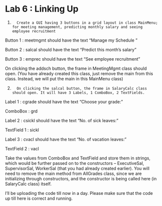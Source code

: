# Lab 6 : Linking Up

1.       Create a GUI having 3 buttons in a grid layout in class MainMenu; for meeting management, predicting monthly salary and seeing employee recruitment

Button 1 : meetmgmt should have the text “Manage my Schedule ”

Button 2 : salcal should have the text “Predict this month’s salary”

Button 3 : emprec should have the text “See employee recruitment”

 

On clicking the addsch button, the frame in MeetingMgmt class should open. (You have already created this class, just remove the main from this class. Instead, we will put the main in this MainMenu class)

 

2.       On clicking the salcal button, the frame in SalaryCalc class should open. It will have 3 Labels, 1 ComboBox, 2 TextFields.

 

Label 1 : cgrade should have the text “Choose your grade:”

ComboBox  : grd

Label 2 : csickl should have the text “No. of sick leaves:”

TextField 1 : sickl

Label 3 : cvacl should have the text “No. of vacation leaves:”

TextField 2 : vacl

 

Take the values from ComboBox and TextField and store them in strings, which would be further passed on to the constructors – ExecutiveSal, SupervisorSal, WorkerSal (that you had already created earlier). You will need to remove the main method from AllGrades class, since we are initializing through constructors, and the constructor is being called here (in SalaryCalc class) itself.

 

I’ll be uploading the code till now in a day. Please make sure that the code up till here is correct and running. 
